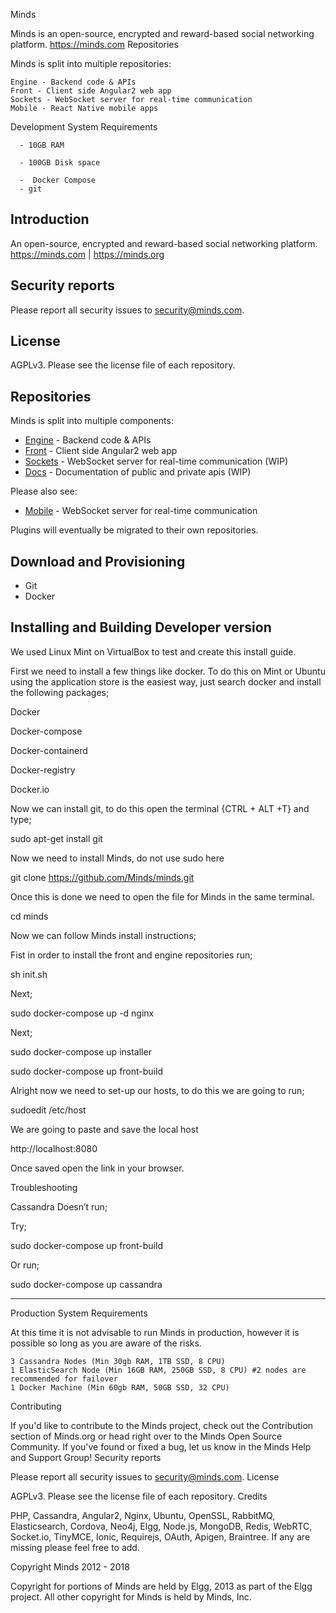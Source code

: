 Minds

Minds is an open-source, encrypted and reward-based social networking platform. https://minds.com
Repositories

Minds is split into multiple repositories:

    Engine - Backend code & APIs
    Front - Client side Angular2 web app
    Sockets - WebSocket server for real-time communication
    Mobile - React Native mobile apps

Development System Requirements

      - 10GB RAM

      - 100GB Disk space

      -  Docker Compose
      - git



## Introduction
An open-source, encrypted and reward-based social networking platform. https://minds.com | https://minds.org

## Security reports
Please report all security issues to security@minds.com.

## License

AGPLv3. Please see the license file of each repository.

## Repositories

Minds is split into multiple components:

- [Engine](https://github.com/Minds/engine) - Backend code & APIs
- [Front](https://github.com/Minds/front) - Client side Angular2 web app
- [Sockets](https://github.com/Minds/sockets) - WebSocket server for real-time communication (WIP)
- [Docs](https://github.com/Minds/docs) - Documentation of public and private apis (WIP)

Please also see:
- [Mobile](https://github.com/Minds/mobile) - WebSocket server for real-time communication

Plugins will eventually be migrated to their own repositories.

## Download and Provisioning

- Git
- Docker


## Installing and Building Developer version

We used Linux Mint on VirtualBox to test and create this install guide.

First we need to install a few things like docker. To do this on Mint or Ubuntu using the application store is the easiest way, just search docker and install the following packages;

Docker

Docker-compose

Docker-containerd

Docker-registry

Docker.io

Now we can install git, to do this open the terminal {CTRL + ALT +T} and type;

sudo apt-get install git

Now we need to install Minds, do not use sudo here

git clone https://github.com/Minds/minds.git

Once this is done we need to open the file for Minds in the same terminal.

cd minds

Now we can follow Minds install instructions;

Fist in order to install the front and engine repositories run;

sh init.sh

Next;

sudo docker-compose up -d nginx

Next;

sudo docker-compose up installer

sudo docker-compose up front-build

Alright now we need to set-up our hosts, to do this we are going to run;

sudoedit /etc/host

We are going to paste and save the local host

http://localhost:8080

Once saved open the link in your browser.

Troubleshooting

Cassandra Doesn’t run;

Try;

sudo docker-compose up front-build

Or run;

sudo docker-compose up cassandra

---------------------------------

Production System Requirements

At this time it is not advisable to run Minds in production, however it is possible so long as you are aware of the risks.

    3 Cassandra Nodes (Min 30gb RAM, 1TB SSD, 8 CPU)
    1 ElasticSearch Node (Min 16GB RAM, 250GB SSD, 8 CPU) #2 nodes are recommended for failover
    1 Docker Machine (Min 60gb RAM, 50GB SSD, 32 CPU)

Contributing

If you'd like to contribute to the Minds project, check out the Contribution section of Minds.org or head right over to the Minds Open Source Community. If you've found or fixed a bug, let us know in the Minds Help and Support Group!
Security reports

Please report all security issues to security@minds.com.
License

AGPLv3. Please see the license file of each repository.
Credits

PHP, Cassandra, Angular2, Nginx, Ubuntu, OpenSSL, RabbitMQ, Elasticsearch, Cordova, Neo4j, Elgg, Node.js, MongoDB, Redis, WebRTC, Socket.io, TinyMCE, Ionic, Requirejs, OAuth, Apigen, Braintree. If any are missing please feel free to add.

Copyright Minds 2012 - 2018

Copyright for portions of Minds are held by Elgg, 2013 as part of the Elgg project. All other copyright for Minds is held by Minds, Inc.
